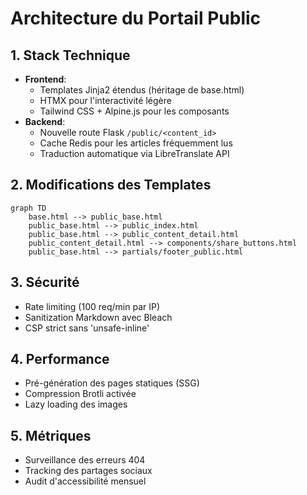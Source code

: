 # Architecture du Portail Public

## 1. Stack Technique
- **Frontend**: 
  - Templates Jinja2 étendus (héritage de base.html)
  - HTMX pour l'interactivité légère
  - Tailwind CSS + Alpine.js pour les composants
- **Backend**:
  - Nouvelle route Flask `/public/<content_id>`
  - Cache Redis pour les articles fréquemment lus
  - Traduction automatique via LibreTranslate API

## 2. Modifications des Templates
```mermaid
graph TD
    base.html --> public_base.html
    public_base.html --> public_index.html
    public_base.html --> public_content_detail.html
    public_content_detail.html --> components/share_buttons.html
    public_base.html --> partials/footer_public.html
```

## 3. Sécurité
- Rate limiting (100 req/min par IP)
- Sanitization Markdown avec Bleach
- CSP strict sans 'unsafe-inline'

## 4. Performance
- Pré-génération des pages statiques (SSG)
- Compression Brotli activée
- Lazy loading des images

## 5. Métriques
- Surveillance des erreurs 404
- Tracking des partages sociaux
- Audit d'accessibilité mensuel